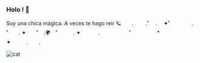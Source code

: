 ### Holo ! 👋
Soy una chica mágica. A veces te hago reir
🪐　　.　　   .˚ 　.　 ✦˚　　 　　.　　˚　　. ✦　　˚　.🌍　˚　　　. ✦ 　　　.   　 　　　˚　　　　　*　　 　　✦　　　.　　.　　

![cat](https://user-images.githubusercontent.com/93297414/200097113-5c624b56-7e46-449f-b7b4-9e2815067d41.gif)


<!--
**sarlyt/sarlyt** is a ✨ _special_ ✨ repository because its `README.md` (this file) appears on your GitHub profile.

Here are some ideas to get you started:

- 🔭 I’m currently working on ...
- 🌱 I’m currently learning ...
- 👯 I’m looking to collaborate on ...
- 🤔 I’m looking for help with ...
- 💬 Ask me about ...
- 📫 How to reach me: ...
- 😄 Pronouns: ...
- ⚡ Fun fact: ...
-->
